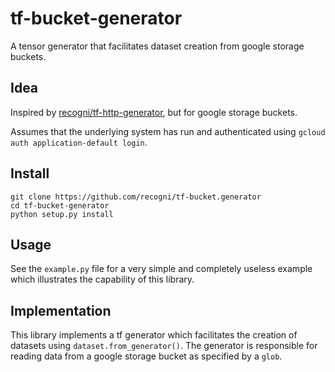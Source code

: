 # tf-bucket-generator

A tensor generator that facilitates dataset creation from google storage buckets.

## Idea

Inspired by [recogni/tf-http-generator](https://github.com/recogni/tf-http-generator), but for google storage buckets.

Assumes that the underlying system has run and authenticated using `gcloud auth application-default login`.

## Install

```
git clone https://github.com/recogni/tf-bucket.generator
cd tf-bucket-generator
python setup.py install
```

## Usage

See the `example.py` file for a very simple and completely useless example which illustrates the capability of this library.

## Implementation

This library implements a tf generator which facilitates the creation of datasets using `dataset.from_generator()`.  The generator is responsible for reading data from a google storage bucket as specified by a `glob`.
